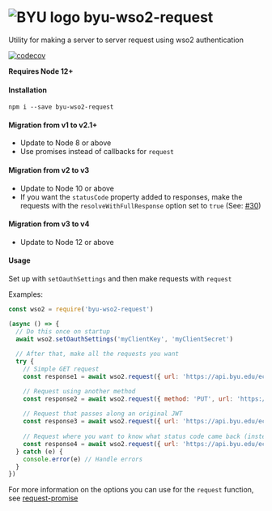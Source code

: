 # ![BYU logo](https://www.hscripts.com/freeimages/logos/university-logos/byu/byu-logo-clipart-128.gif) byu-wso2-request
Utility for making a server to server request using wso2 authentication

[![codecov](https://codecov.io/gh/byu-oit/byu-wso2-request/branch/main/graph/badge.svg?token=nzJwvKNRGk)](https://codecov.io/gh/byu-oit/byu-wso2-request)

**Requires Node 12+**

#### Installation
```npm i --save byu-wso2-request```

#### Migration from v1 to v2.1+
* Update to Node 8 or above
* Use promises instead of callbacks for `request`

#### Migration from v2 to v3
* Update to Node 10 or above
* If you want the `statusCode` property added to responses, make the requests with the `resolveWithFullResponse` option set to `true` (See: [#30](https://github.com/byu-oit/byu-wso2-request/pull/30))

#### Migration from v3 to v4
* Update to Node 12 or above

#### Usage

Set up with `setOauthSettings` and then make requests with `request`

Examples:
```js
const wso2 = require('byu-wso2-request')

(async () => {
  // Do this once on startup
  await wso2.setOauthSettings('myClientKey', 'myClientSecret')
  
  // After that, make all the requests you want
  try {
    // Simple GET request
    const response1 = await wso2.request({ url: 'https://api.byu.edu/echo/v1/echo/test' })

    // Request using another method
    const response2 = await wso2.request({ method: 'PUT', url: 'https://api.byu.edu:443/byuapi/students/v2/123456789/enrolled_classes/Summer2019,BIO,100,001', body: { credit_hours: 3 } })
    
    // Request that passes along an original JWT
    const response3 = await wso2.request({ url: 'https://api.byu.edu/echo/v1/echo/test' }, 'some original jwt to pass along')
    
    // Request where you want to know what status code came back (instead of just rejecting if it's not 2XX)
    const response4 = await wso2.request({ url: 'https://api.byu.edu/echo/v1/echo/test', simple: false, resolveWithFullResponse: true })
  } catch (e) {
    console.error(e) // Handle errors
  }
})
```

For more information on the options you can use for the `request` function, see [request-promise](https://www.npmjs.com/package/request-promise)
